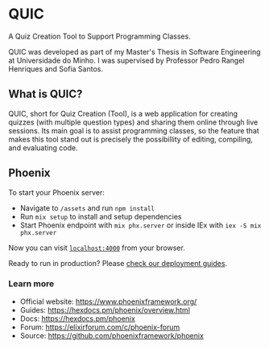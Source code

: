 # QUIC

A Quiz Creation Tool to Support Programming Classes.

QUIC was developed as part of my Master's Thesis in Software Engineering at Universidade do Minho.
I was supervised by Professor Pedro Rangel Henriques and Sofia Santos.


## What is QUIC?
QUIC, short for Quiz Creation (Tool), is a web application for creating quizzes (with multiple question types) and sharing them online through live sessions.
Its main goal is to assist programming classes, so the feature that makes this tool stand out is precisely the possibillity of editing, compiling, and evaluating code.


## Phoenix
To start your Phoenix server:

  * Navigate to `/assets` and run `npm install`
  * Run `mix setup` to install and setup dependencies
  * Start Phoenix endpoint with `mix phx.server` or inside IEx with `iex -S mix phx.server`

Now you can visit [`localhost:4000`](http://localhost:4000) from your browser.

Ready to run in production? Please [check our deployment guides](https://hexdocs.pm/phoenix/deployment.html).

### Learn more

  * Official website: https://www.phoenixframework.org/
  * Guides: https://hexdocs.pm/phoenix/overview.html
  * Docs: https://hexdocs.pm/phoenix
  * Forum: https://elixirforum.com/c/phoenix-forum
  * Source: https://github.com/phoenixframework/phoenix

